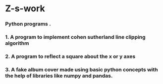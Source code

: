 # Z-s-work
### Python programs .
### 1. A program to implement cohen sutherland line clipping algorithm
### 2. A program to reflect a square about the x or y axes
### 3. A fake album cover made using basic python concepts with the help of libraries like numpy and pandas.

